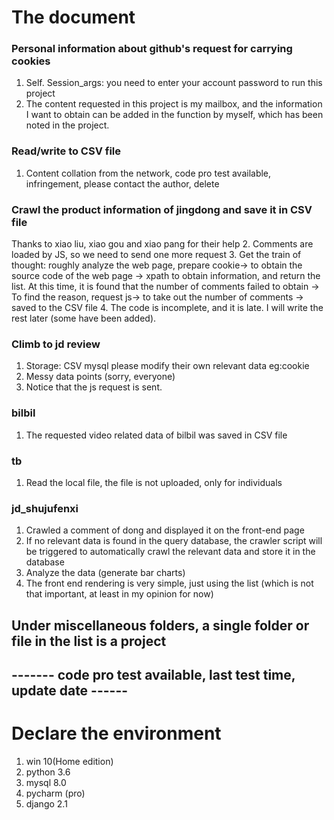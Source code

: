 The document
===
### Personal information about github's request for carrying cookies
1. Self. Session_args: you need to enter your account password to run this project
2. The content requested in this project is my mailbox, and the information I want to obtain can be added in the function by myself, which has been noted in the project.

### Read/write to CSV file
1. Content collation from the network, code pro test available, infringement, please contact the author, delete

### Crawl the product information of jingdong and save it in CSV file
Thanks to xiao liu, xiao gou and xiao pang for their help
2. Comments are loaded by JS, so we need to send one more request
3. Get the train of thought: roughly analyze the web page, prepare cookie-> to obtain the source code of the web page -> xpath to obtain information, and return the list. At this time, it is found that the number of comments failed to obtain ->
To find the reason, request js-> to take out the number of comments -> saved to the CSV file
4. The code is incomplete, and it is late. I will write the rest later (some have been added).

### Climb to jd review
1. Storage: CSV mysql please modify their own relevant data eg:cookie
2. Messy data points (sorry, everyone)
3. Notice that the js request is sent.

### bilbil
1. The requested video related data of bilbil was saved in CSV file

### tb
1. Read the local file, the file is not uploaded, only for individuals

### jd_shujufenxi
1. Crawled a comment of dong and displayed it on the front-end page
2. If no relevant data is found in the query database, the crawler script will be triggered to automatically crawl the relevant data and store it in the database
3. Analyze the data (generate bar charts)
4. The front end rendering is very simple, just using the list (which is not that important, at least in my opinion for now)


## Under miscellaneous folders, a single folder or file in the list is a project
## ------- code pro test available, last test time, update date ------


# Declare the environment
1. win 10(Home edition)
2. python 3.6
3. mysql 8.0
4. pycharm (pro)
5. django 2.1








